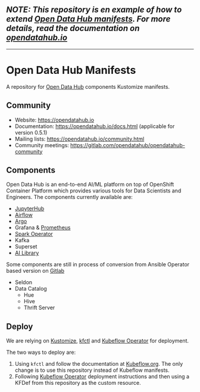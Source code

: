## _**NOTE:** This repository is en example of how to extend [Open Data Hub manifests](https://github.com/opendatahub-io/odh-manifests). For more details, read the documentation on [opendatahub.io](https://opendatahub.io/docs/administration/installation-customization/customization.html)_

------

# Open Data Hub Manifests
A repository for [Open Data Hub](https://opendatahub.io) components Kustomize manifests.

## Community

* Website: https://opendatahub.io
* Documentation: https://opendatahub.io/docs.html (applicable for version 0.5.1)
* Mailing lists: https://opendatahub.io/community.html
* Community meetings: https://gitlab.com/opendatahub/opendatahub-community

## Components

Open Data Hub is an end-to-end AI/ML platform on top of OpenShift Container Platform which provides various tools for Data Scientists and Engineers. The components currently available are:

* [JupyterHub](jupyterhub/README.md)
* [Airflow](airflow/README.md)
* [Argo](odhargo/README.md)
* Grafana & [Prometheus](prometheus/README.md)
* [Spark Operator](radanalyticsio/README.md)
* Kafka
* Superset
* [AI Library](ai-library/README.md)


Some components are still in process of conversion from Ansible Operator based version on [Gitlab](https://gitlab.com/opendatahub/opendatahub-operator/)

* Seldon
* Data Catalog
    * Hue
    * Hive
    * Thrift Server



## Deploy

We are relying on [Kustomize](https://github.com/kubernetes-sigs/kustomize), [kfctl](https://github.com/kubeflow/kfctl) and [Kubeflow Operator](https://github.com/kubeflow/kfctl/blob/master/operator.md) for deployment.

The two ways to deploy are:

1. Using `kfctl` and follow the documentation at [Kubeflow.org](https://www.kubeflow.org/docs/openshift/). The only change is to use this repository instead of Kubeflow manifests.
2. Following  [Kubeflow Operator](https://github.com/kubeflow/kfctl/blob/master/operator.md) deployment instructions and then using a KFDef from this repository as the custom resource.
